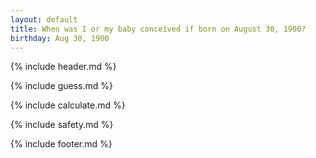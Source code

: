 ```yaml
---
layout: default
title: When was I or my baby conceived if born on August 30, 1900?
birthday: Aug 30, 1900
---
```


{% include header.md %}

{% include guess.md %}

{% include calculate.md %}

{% include safety.md %}

{% include footer.md %}



